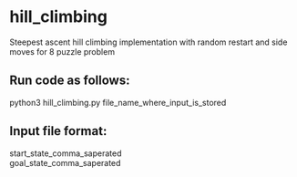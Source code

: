 # hill_climbing
Steepest ascent hill climbing implementation with random restart and side moves for 8 puzzle problem

## Run code as follows:
python3 hill_climbing.py file_name_where_input_is_stored

## Input file format:
start_state_comma_saperated  
goal_state_comma_saperated
